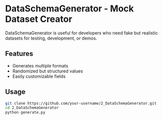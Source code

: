 # DataSchemaGenerator - Mock Dataset Creator

DataSchemaGenerator is useful for developers who need fake but realistic datasets for testing, development, or demos.

## Features
- Generates multiple formats  
- Randomized but structured values  
- Easily customizable fields  

## Usage
```bash
git clone https://github.com/your-username/2_DataSchemaGenerator.git
cd 2_DataSchemaGenerator
python generate.py
